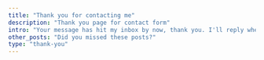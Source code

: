 ```yaml
---
title: "Thank you for contacting me"
description: "Thank you page for contact form"
intro: "Your message has hit my inbox by now, thank you. I'll reply when I get to it."
other_posts: "Did you missed these posts?"
type: "thank-you"
---
```

